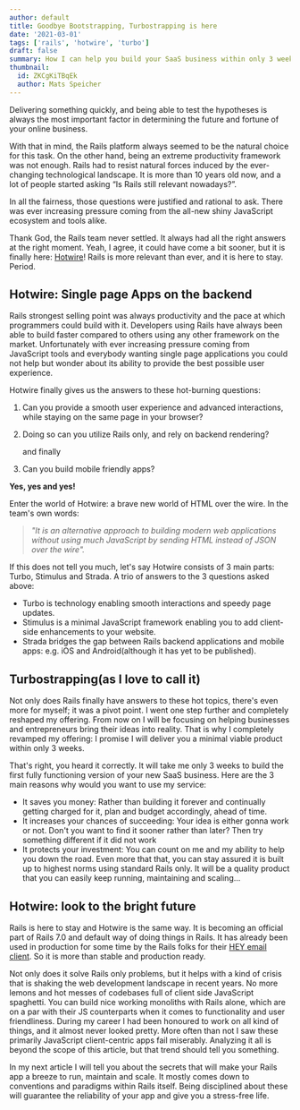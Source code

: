 ```yaml
---
author: default
title: Goodbye Bootstrapping, Turbostrapping is here
date: '2021-03-01'
tags: ['rails', 'hotwire', 'turbo']
draft: false
summary: How I can help you build your SaaS business within only 3 weeks and make your dreams become a reality.
thumbnail:
  id: ZKCgKiTBqEk
  author: Mats Speicher
---
```


Delivering something quickly, and being able to test the hypotheses is always the most important factor in determining the future and fortune of your online business.

With that in mind, the Rails platform always seemed to be the natural choice for this task. On the other hand, being an extreme productivity framework was not enough. Rails had to resist natural forces induced by the ever-changing technological landscape. It is more than 10 years old now, and a lot of people started asking “Is Rails still relevant nowadays?”.

In all the fairness, those questions were justified and rational to ask. There was ever increasing pressure coming from the all-new shiny JavaScript ecosystem and tools alike.

Thank God, the Rails team never settled. It always had all the right answers at the right moment. Yeah, I agree, it could have come a bit sooner, but it is finally here: [Hotwire](https://hotwire.dev)! Rails is more relevant than ever, and it is here to stay. Period.

## Hotwire: Single page Apps on the backend

Rails strongest selling point was always productivity and the pace at which programmers could build with it. Developers using Rails have always been able to build faster compared to others using any other framework on the market. Unfortunately with ever increasing pressure coming from JavaScript tools and everybody wanting single page applications you could not help but wonder about its ability to provide the best possible user experience.

Hotwire finally gives us the answers to these hot-burning questions:

1. Can you provide a smooth user experience and advanced interactions, while staying on the same page in your browser?
2. Doing so can you utilize Rails only, and rely on backend rendering?

   and finally

3. Can you build mobile friendly apps?

**Yes, yes and yes!**

Enter the world of Hotwire: a brave new world of HTML over the wire. In the team's own words:

> _"It is an alternative approach to building modern web applications without using much JavaScript by sending HTML instead of JSON over the wire"._

If this does not tell you much, let's say Hotwire consists of 3 main parts: Turbo, Stimulus and Strada. A trio of answers to the 3 questions asked above:

- Turbo is technology enabling smooth interactions and speedy page updates.
- Stimulus is a minimal JavaScript framework enabling you to add client-side enhancements to your website.
- Strada bridges the gap between Rails backend applications and mobile apps: e.g. iOS and Android(although it has yet to be published).

## Turbostrapping(as I love to call it)

Not only does Rails finally have answers to these hot topics, there's even more for myself; it was a pivot point. I went one step further and completely reshaped my offering. From now on I will be focusing on helping businesses and entrepreneurs bring their ideas into reality. That is why I completely revamped my offering: I promise I will deliver you a minimal viable product within only 3 weeks.

That's right, you heard it correctly. It will take me only 3 weeks to build the first fully functioning version of your new SaaS business. Here are the 3 main reasons why would you want to use my service:

- It saves you money: Rather than building it forever and continually getting charged for it, plan and budget accordingly, ahead of time.
- It increases your chances of succeeding: Your idea is either gonna work or not. Don't you want to find it sooner rather than later? Then try something different if it did not work
- It protects your investment: You can count on me and my ability to help you down the road. Even more that that, you can stay assured it is built up to highest norms using standard Rails only. It will be a quality product that you can easily keep running, maintaining and scaling...

## Hotwire: look to the bright future

Rails is here to stay and Hotwire is the same way. It is becoming an official part of Rails 7.0 and default way of doing things in Rails. It has already been used in production for some time by the Rails folks for their [HEY email client](https://hey.com/). So it is more than stable and production ready.

Not only does it solve Rails only problems, but it helps with a kind of crisis that is shaking the web development landscape in recent years. No more lemons and hot messes of codebases full of client side JavaScript spaghetti. You can build nice working monoliths with Rails alone, which are on a par with their JS counterparts when it comes to functionality and user friendliness. During my career I had been honoured to work on all kind of things, and it almost never looked pretty. More often than not I saw these primarily JavaScript client-centric apps fail miserably. Analyzing it all is beyond the scope of this article, but that trend should tell you something.

In my next article I will tell you about the secrets that will make your Rails app a breeze to run, maintain and scale. It mostly comes down to conventions and paradigms within Rails itself. Being disciplined about these will guarantee the reliability of your app and give you a stress-free life.
